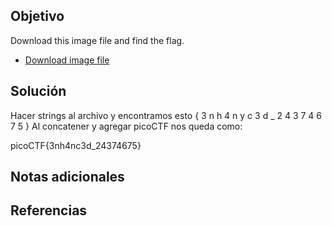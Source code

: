 ## Objetivo
Download this image file and find the flag.

- [Download image file](https://artifacts.picoctf.net/c/101/drawing.flag.svg)
## Solución
Hacer strings al archivo y encontramos esto { 3 n h 4 n   y  c 3 d _ 2 4 3 7 4 6 7 5 }
Al concatener y agregar picoCTF nos queda  como:

picoCTF{3nh4nc3d_24374675}
## Notas adicionales

## Referencias
